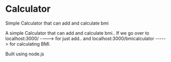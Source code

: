 # Calculator
Simple Calculator that can add and calculate bmi

A simple Calculator that can add and calculate bmi..
If we go over to localhost:3000/ ----> for just add..
and localhost:3000/bmicalculator -----> for calculating BMI.

Built using node.js 
